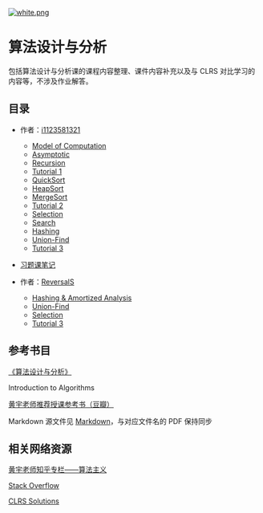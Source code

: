 [![white.png](https://i.loli.net/2019/04/11/5cae134487910.png)](https://github.com/i1123581321/NJU-open-resource)

# 算法设计与分析

包括算法设计与分析课的课程内容整理、课件内容补充以及与 CLRS 对比学习的内容等，不涉及作业解答。

## 目录

* 作者：[i1123581321](https://github.com/ReversalS)
  * [Model of Computation](./notes/L_1.pdf)
  * [Asymptotic](./notes/L_2.pdf)
  * [Recursion](./notes/L_3.pdf)
  * [Tutorial 1](./notes/T_1.pdf)
  * [QuickSort](./notes/L_4.pdf)
  * [HeapSort](./notes/L_5.pdf)
  * [MergeSort](./notes/L_6.pdf)
  * [Tutorial 2](./notes/T_2.pdf)
  * [Selection](./notes/L_7.pdf)
  * [Search](./notes/L_8.pdf)
  * [Hashing](./notes/L_9.pdf)
  * [Union-Find](./notes/L_10.pdf)
  * [Tutorial 3](./notex/T_3.pdf)
* [习题课笔记](./notes/习题课.pdf)
  
* 作者：[ReversalS](https://github.com/ReversalS)
  * [Hashing & Amortized Analysis](./notes/Hashing.pdf)
  * [Union-Find](./notes/Union-Find.pdf)
  * [Selection](./notes/Selection.pdf)
  * [Tutorial 3](./notes/Tutorial-3.pdf)

## 参考书目
[《算法设计与分析》](<https://book.douban.com/subject/27107107/>)

Introduction to Algorithms

[黄宇老师推荐授课参考书（豆瓣）](https://www.douban.com/doulist/1155824/)

Markdown 源文件见 [Markdown](https://github.com/i1123581321/NJU-open-resource/tree/master/algorithm_design_and_analysis/notes/markdown)，与对应文件名的 PDF 保持同步

## 相关网络资源
[黄宇老师知乎专栏——算法主义](https://zhuanlan.zhihu.com/algocentric)

[Stack Overflow](https://stackoverflow.com/)

[CLRS Solutions](https://walkccc.github.io/CLRS/)